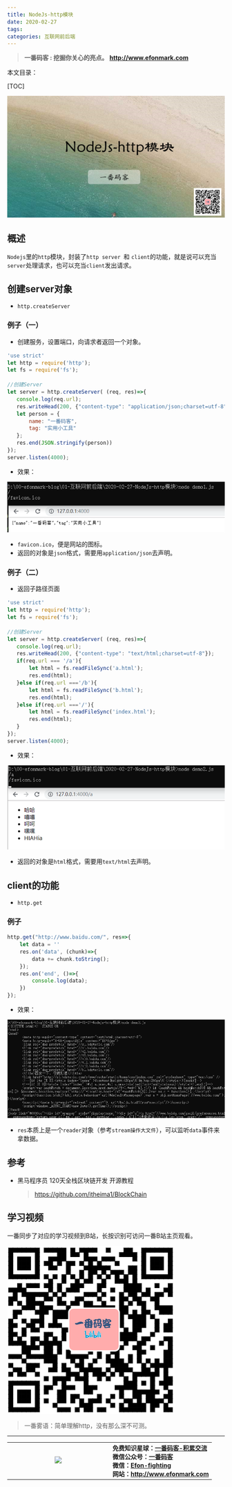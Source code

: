 ```yaml
---
title: NodeJs-http模块
date: 2020-02-27
tags: 
categories: 互联网前后端
---
```


> **一番码客 : 挖掘你关心的亮点。**
> **http://www.efonmark.com**

本文目录：

[TOC]

![image-20200227231837462](2020-02-27-NodeJs-http模块/image-20200227231837462.png)

<!--more-->

## 概述

`Nodejs`里的`http`模块，封装了`http server `和 `client`的功能，就是说可以充当`server`处理请求，也可以充当`client`发出请求。

## 创建server对象

- `http.createServer`

### 例子（一）

* 创建服务，设置端口，向请求者返回一个对象。

```js
'use strict'
let http = require('http');
let fs = require('fs');

//创建Server
let server = http.createServer( (req, res)=>{
   console.log(req.url);
   res.writeHead(200, {"content-type": "application/json;charset=utf-8"});
   let person = {
       name: "一番码客",
       tag: "实用小工具"
   };
   res.end(JSON.stringify(person))
});
server.listen(4000);
```

* 效果：

![image-20200227233254997](2020-02-27-NodeJs-http模块/image-20200227233254997.png)

* `favicon.ico`，便是网站的图标。
* 返回的对象是`json`格式，需要用`application/json`去声明。

### 例子（二）

* 返回子路径页面

```js
'use strict'
let http = require('http');
let fs = require('fs');

//创建Server
let server = http.createServer( (req, res)=>{
   console.log(req.url);
   res.writeHead(200, {"content-type": "text/html;charset=utf-8"});
   if(req.url === '/a'){
       let html = fs.readFileSync('a.html');
       res.end(html);
   }else if(req.url ==='/b'){
       let html = fs.readFileSync('b.html');
       res.end(html);
   }else if(req.url ==='/'){
       let html = fs.readFileSync('index.html');
       res.end(html);
   }
});
server.listen(4000);
```

* 效果：

![image-20200227233701073](2020-02-27-NodeJs-http模块/image-20200227233701073.png)

* 返回的对象是`html`格式，需要用`text/html`去声明。

## client的功能

* `http.get`

### 例子

```js
http.get("http://www.baidu.com/", res=>{
    let data = ''
    res.on('data', (chunk)=>{
        data += chunk.toString();
    });
    res.on('end', ()=>{
        console.log(data);
    })
});
```

* 效果：

![image-20200227234749024](2020-02-27-NodeJs-http模块/image-20200227234749024.png)

* `res`本质上是一个`reader`对象（参考`stream操作大文件`），可以监听`data`事件来拿数据。

## 参考

* 黑马程序员 120天全栈区块链开发 开源教程

    > https://github.com/itheima1/BlockChain

## 学习视频
一番同步了对应的学习视频到B站，长按识别可访问一番B站主页观看。

![image-20200128162909013](2020-01-28-NodeJs-stream操作大文件/image-20200128162909013.png)

> 一番雾语：简单理解http，没有那么深不可测。

-------
<table>
<tr>
<td ><center><img src="http://www.efonmark.com/efonmark-blog/readme/guanzhu_1.jpg" width=40%></center></td>
<td width="50%" align=left><b>
    免费知识星球：<a href="http://www.efonmark.com/efonmark-blog/readme/zhishixingqiu1.png">一番码客-积累交流</a><br>
    微信公众号：<a href="http://www.efonmark.com/efonmark-blog/readme/guanzhu_1.jpg">一番码客</a><br>
    微信：<a href="http://www.efonmark.com/efonmark-blog/readme/weixin.jpg">Efon-fighting</a><br>
    网站：<a href="http://www.efonmark.com">http://www.efonmark.com</a><br></b></td>
</tr>
</table>